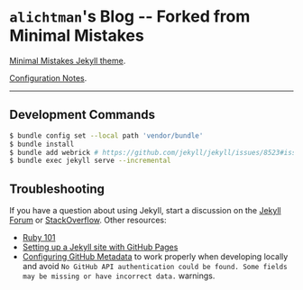 # `alichtman`'s Blog -- Forked from Minimal Mistakes

[Minimal Mistakes Jekyll theme](https://github.com/mmistakes/minimal-mistakes).

[Configuration Notes](https://mmistakes.github.io/minimal-mistakes/docs/configuration/).

---

## Development Commands

```bash
$ bundle config set --local path 'vendor/bundle'
$ bundle install
$ bundle add webrick # https://github.com/jekyll/jekyll/issues/8523#issuecomment-751409319
$ bundle exec jekyll serve --incremental
```

## Troubleshooting

If you have a question about using Jekyll, start a discussion on the [Jekyll Forum](https://talk.jekyllrb.com/) or [StackOverflow](https://stackoverflow.com/questions/tagged/jekyll). Other resources:

- [Ruby 101](https://jekyllrb.com/docs/ruby-101/)
- [Setting up a Jekyll site with GitHub Pages](https://jekyllrb.com/docs/github-pages/)
- [Configuring GitHub Metadata](https://github.com/jekyll/github-metadata/blob/master/docs/configuration.md#configuration) to work properly when developing locally and avoid `No GitHub API authentication could be found. Some fields may be missing or have incorrect data.` warnings.
